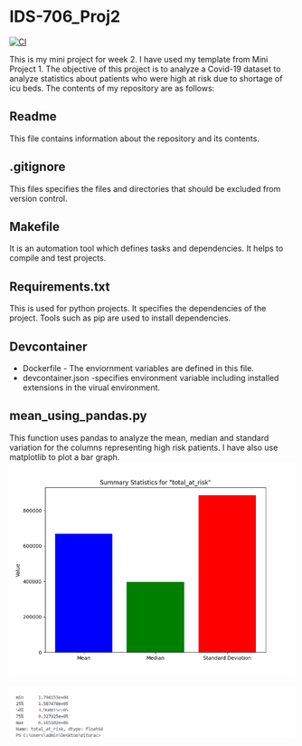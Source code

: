 
# IDS-706_Proj2
[![CI](https://github.com/Antara999333/IDS-706_Proj2/actions/workflows/cicd.yml/badge.svg)](https://github.com/Antara999333/IDS-706_Proj2/actions/workflows/cicd.yml)


This is my mini project for week 2. I have used my template from Mini Project 1. The objective of this project is to analyze a Covid-19 dataset to analyze statistics about patients who were high at risk due to shortage of icu beds. 
The contents of my repository are as follows:

## Readme
This file contains information about the repository and its contents.

## .gitignore
This files specifies the files and directories that should be excluded from version control. 

## Makefile
It is an automation tool which defines tasks and dependencies. It helps to compile and test projects. 

## Requirements.txt
This is used for python projects. It specifies the dependencies of the project. Tools such as pip are used to install dependencies. 

## Devcontainer
 * Dockerfile - The enviornment variables are defined in this file.
 * devcontainer.json -specifies environment variable including installed extensions in the virual environment. 

## mean_using_pandas.py
This function uses pandas to analyze the mean, median and standard variation for the columns representing high risk patients. 
I have also use matplotlib to plot a bar graph. 
![Image Alt Text](https://github.com/Antara999333/IDS-706_Proj2/blob/main/MIni%20proj%202%20image.png?raw=true)

![Image Alt Text](https://github.com/Antara999333/IDS-706_Proj2/blob/main/descriptive_stats.png?raw=true)




